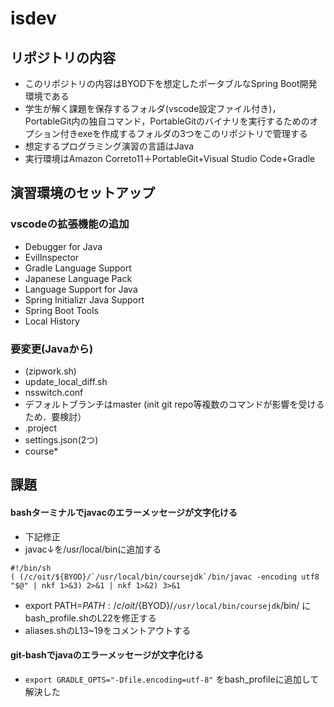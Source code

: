 # isdev
## リポジトリの内容
- このリポジトリの内容はBYOD下を想定したポータブルなSpring Boot開発環境である
- 学生が解く課題を保存するフォルダ(vscode設定ファイル付き)，PortableGit内の独自コマンド，PortableGitのバイナリを実行するためのオプション付きexeを作成するフォルダの3つをこのリポジトリで管理する
- 想定するプログラミング演習の言語はJava
- 実行環境はAmazon Correto11＋PortableGit+Visual Studio Code+Gradle




## 演習環境のセットアップ
### vscodeの拡張機能の追加
- Debugger for Java
- EvilInspector
- Gradle Language Support
- Japanese Language Pack
- Language Support for Java
- Spring Initializr Java Support
- Spring Boot Tools
- Local History

### 要変更(Javaから)
- (zipwork.sh)
- update_local_diff.sh
- nsswitch.conf
- デフォルトブランチはmaster (init git repo等複数のコマンドが影響を受けるため．要検討）
- .project
- settings.json(2つ)
- course*

## 課題
#### bashターミナルでjavacのエラーメッセージが文字化ける
- 下記修正
- javac↓を/usr/local/binに追加する
```
#!/bin/sh
( (/c/oit/${BYOD}/`/usr/local/bin/coursejdk`/bin/javac -encoding utf8 "$@" | nkf 1>&3) 2>&1 | nkf 1>&2) 3>&1
```
- export PATH=$PATH:/c/oit/${BYOD}/`/usr/local/bin/coursejdk`/bin/ にbash_profile.shのL22を修正する
- aliases.shのL13~19をコメントアウトする

#### git-bashでjavaのエラーメッセージが文字化ける
- `export GRADLE_OPTS="-Dfile.encoding=utf-8"` をbash_profileに追加して解決した
